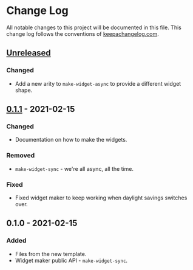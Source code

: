 # Change Log
All notable changes to this project will be documented in this file. This change log follows the conventions of [keepachangelog.com](http://keepachangelog.com/).

## [Unreleased]
### Changed
- Add a new arity to `make-widget-async` to provide a different widget shape.

## [0.1.1] - 2021-02-15
### Changed
- Documentation on how to make the widgets.

### Removed
- `make-widget-sync` - we're all async, all the time.

### Fixed
- Fixed widget maker to keep working when daylight savings switches over.

## 0.1.0 - 2021-02-15
### Added
- Files from the new template.
- Widget maker public API - `make-widget-sync`.

[Unreleased]: https://github.com/your-name/datomic-github-tutorial/compare/0.1.1...HEAD
[0.1.1]: https://github.com/your-name/datomic-github-tutorial/compare/0.1.0...0.1.1
